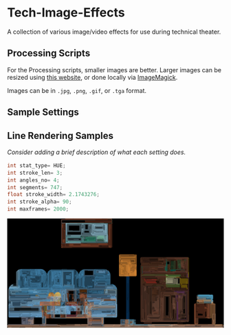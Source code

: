 # Tech-Image-Effects
A collection of various image/video effects for use during technical theater. 

## Processing Scripts
For the Processing scripts, smaller images are better. Larger images can be resized using [this website](http://resizeimage.net/), or done locally via [ImageMagick](https://www.imagemagick.org/script/index.php). 

Images can be in `.jpg`, `.png`, `.gif`, or `.tga` format. 

## Sample Settings

## Line Rendering Samples
_Consider adding a brief description of what each setting does._

```java
int stat_type= HUE;
int stroke_len= 3;
int angles_no= 4;
int segments= 747;
float stroke_width= 2.1743276;
int stroke_alpha= 90;
int maxframes= 2000;
```
![](Samples/Living-Room-Normal-Boxy.png)